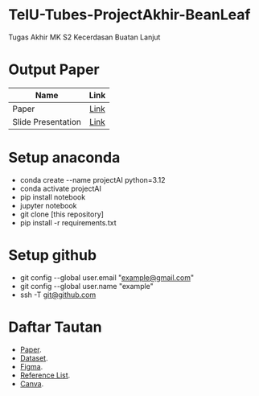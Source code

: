 # TelU-Tubes-ProjectAkhir-BeanLeaf
Tugas Akhir MK S2 Kecerdasan Buatan Lanjut

# Output Paper
| Name                    | Link          |
| ----------------------  |:-------------:|
| Paper                   | [Link](https://github.com/AbiyaMakruf/TelU-Tubes-ProjectAkhir-BeanLeaf/blob/df3d75b0dc05016ab7e5adc811806b9dc32114fc/Slide%20Presentasi.pdf)|
| Slide Presentation      | [Link](https://github.com/AbiyaMakruf/TelU-Tubes-ProjectAkhir-BeanLeaf/blob/df3d75b0dc05016ab7e5adc811806b9dc32114fc/Classification%20of%20Bean%20Leaf%20Lesions%20Using%20Modified%20EfficientNetV2%20for%20Implementation%20in%20TensorFlow%20Lite.pdf)     |

# Setup anaconda
- conda create --name projectAI python=3.12
- conda activate projectAI
- pip install notebook
- jupyter notebook
- git clone [this repository]
- pip install -r requirements.txt

# Setup github
- git config --global user.email "example@gmail.com"
- git config --global user.name "example"
- ssh -T git@github.com

# Daftar Tautan
- [Paper](https://telkomuniversityofficial-my.sharepoint.com/:w:/g/personal/abiyamf_student_telkomuniversity_ac_id/EbFgVqXWhjlGo6da1umRhYQBaI1pSXzSuLAqGzlQ_tg-EA?e=HLtTds).
- [Dataset](https://www.kaggle.com/datasets/marquis03/bean-leaf-lesions-classification).
- [Figma](https://www.figma.com/design/wEbmJgXglaldizYTZvwcVd/ProjectAI?m=auto&t=BKVKvfXPTWlFHMbJ-1).
- [Reference List](https://drive.google.com/drive/folders/1diQ7FSwj_1QQJ_JdSTpvq51KutL-ikRu?usp=sharing).
- [Canva](https://www.canva.com/design/DAGaxIVB3-0/X5pKboYgR2aNv1w6uZnTJA/edit?utm_content=DAGaxIVB3-0&utm_campaign=designshare&utm_medium=link2&utm_source=sharebutton).

